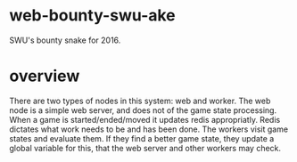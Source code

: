 # web-bounty-swu-ake
SWU's bounty snake for 2016.

# overview
There are two types of nodes in this system: web and worker. The web node is a simple web server, and does not of the game state processing. When a game is started/ended/moved it updates redis appropriatly. Redis dictates what work needs to be and has been done.
The workers visit game states and evaluate them. If they find a better game state, they update a global variable for this, that the web server and other workers may check.





